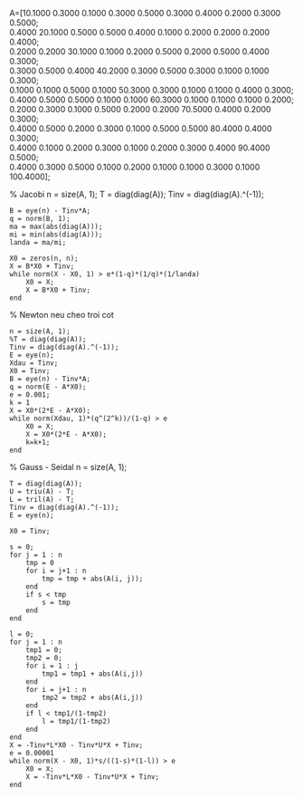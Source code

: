 A=[10.1000 0.3000 0.1000 0.3000 0.5000 0.3000 0.4000 0.2000 0.3000 0.5000;		
0.4000 20.1000 0.5000 0.5000 0.4000 0.1000 0.2000 0.2000 0.2000 0.4000;		
0.2000 0.2000 30.1000 0.1000 0.2000 0.5000 0.2000 0.5000 0.4000 0.3000;		
0.3000 0.5000 0.4000 40.2000 0.3000 0.5000 0.3000 0.1000 0.1000 0.3000;		
0.1000 0.1000 0.5000 0.1000 50.3000 0.3000 0.1000 0.1000 0.4000 0.3000;		
0.4000 0.5000 0.5000 0.1000 0.1000 60.3000 0.1000 0.1000 0.1000 0.2000;		
0.2000 0.3000 0.1000 0.5000 0.2000 0.2000 70.5000 0.4000 0.2000 0.3000;		
0.4000 0.5000 0.2000 0.3000 0.1000 0.5000 0.5000 80.4000 0.4000 0.3000;		
0.4000 0.1000 0.2000 0.3000 0.1000 0.2000 0.3000 0.4000 90.4000 0.5000;		
0.4000 0.3000 0.5000 0.1000 0.2000 0.1000 0.1000 0.3000 0.1000 100.4000];

% Jacobi
    n = size(A, 1);
    T = diag(diag(A));
    Tinv = diag(diag(A).^(-1));
    
    B = eye(n) - Tinv*A;
    q = norm(B, 1);
    ma = max(abs(diag(A)));
    mi = min(abs(diag(A)));
    landa = ma/mi;
    
    X0 = zeros(n, n);
    X = B*X0 + Tinv;
    while norm(X - X0, 1) > e*(1-q)*(1/q)*(1/landa)
        X0 = X;
        X = B*X0 + Tinv;
    end

% Newton neu cheo troi cot

    n = size(A, 1);
    %T = diag(diag(A));
    Tinv = diag(diag(A).^(-1));
    E = eye(n);
    Xdau = Tinv;
    X0 = Tinv;
    B = eye(n) - Tinv*A;
    q = norm(E - A*X0);
    e = 0.001;
    k = 1
    X = X0*(2*E - A*X0);
    while norm(Xdau, 1)*(q^(2^k))/(1-q) > e
        X0 = X;
        X = X0*(2*E - A*X0);
        k=k+1;
    end

% Gauss - Seidal
n = size(A, 1);
   
    T = diag(diag(A));
    U = triu(A) - T;
    L = tril(A) - T; 
    Tinv = diag(diag(A).^(-1));
    E = eye(n);

    X0 = Tinv;
    
    s = 0;
    for j = 1 : n
        tmp = 0
        for i = j+1 : n
            tmp = tmp + abs(A(i, j));
        end
        if s < tmp
            s = tmp
        end
    end

    l = 0;
    for j = 1 : n 
        tmp1 = 0;
        tmp2 = 0;
        for i = 1 : j 
            tmp1 = tmp1 + abs(A(i,j))
        end
        for i = j+1 : n 
            tmp2 = tmp2 + abs(A(i,j))
        end
        if l < tmp1/(1-tmp2)
            l = tmp1/(1-tmp2)
        end
    end
    X = -Tinv*L*X0 - Tinv*U*X + Tinv;
    e = 0.00001
    while norm(X - X0, 1)*s/((1-s)*(1-l)) > e
        X0 = X;
        X = -Tinv*L*X0 - Tinv*U*X + Tinv;
    end

    

